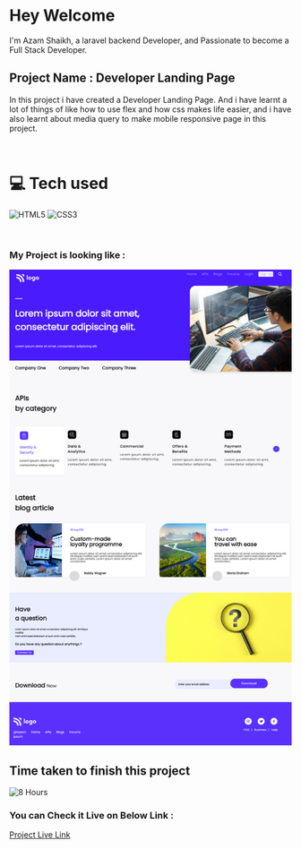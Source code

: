 # Hey Welcome 

I'm Azam Shaikh, a laravel backend Developer, and Passionate to become a Full Stack Developer.

## Project Name : **Developer Landing Page**

In this project i have created a Developer Landing Page. And i have learnt a lot of things of like how to use flex and how css makes life easier, and i have also learnt  about media query to make mobile responsive page in this project.

</br>

# 💻 Tech used
![HTML5](https://img.shields.io/badge/html5-%23E34F26.svg?style=for-the-badge&logo=html5&logoColor=white) ![CSS3](https://img.shields.io/badge/css3-%231572B6.svg?style=for-the-badge&logo=css3&logoColor=white)

</br>

### My Project is looking like :

![Web Site Image](./screenshot/developer-landing-page-new.png)

## Time taken to finish this project

![8 Hours](https://img.shields.io/badge/-8%20Hours-orange)

### You can Check it Live on Below Link :

[Project Live Link](https://azam-developer-landing-page.netlify.app/)

